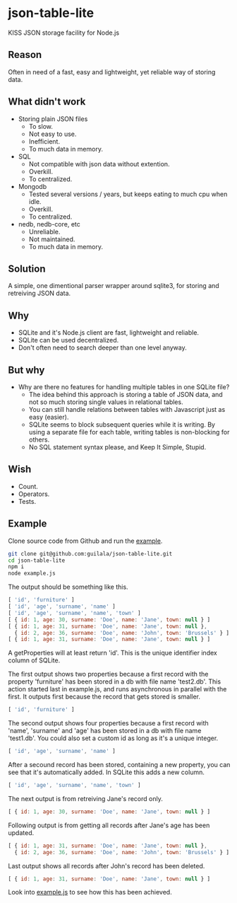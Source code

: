 # json-table-lite
KISS JSON storage facility for Node.js

## Reason
Often in need of a fast, easy and lightweight, yet reliable way of storing data.

## What didn't work
* Storing plain JSON files
   * To slow.
   * Not easy to use.
   * Inefficient.
   * To much data in memory.
* SQL
   * Not compatible with json data without extention.
   * Overkill.
   * To centralized.
* Mongodb
   * Tested several versions / years, but keeps eating to much cpu when idle.
   * Overkill.
   * To centralized.
* nedb, nedb-core, etc
   * Unreliable.
   * Not maintained.
   * To much data in memory.

## Solution
A simple, one dimentional parser wrapper around sqlite3, for storing and retreiving JSON data.

## Why
* SQLite and it's Node.js client are fast, lightweight and reliable.
* SQLite can be used decentralized.
* Don't often need to search deeper than one level anyway.

## But why
* Why are there no features for handling multiple tables in one SQLite file?
   * The idea behind this approach is storing a table of JSON data, and not so much storing single values in relational tables.
   * You can still handle relations between tables with Javascript just as easy (easier).
   * SQLite seems to block subsequent queries while it is writing. By using a separate file for each table, writing tables is non-blocking for others.
   * No SQL statement syntax please, and Keep It Simple, Stupid.

## Wish
* Count.
* Operators.
* Tests.

## Example
Clone source code from Github and run the [example](example.js).
```bash
git clone git@github.com:guilala/json-table-lite.git
cd json-table-lite
npm i
node example.js
```

The output should be something like this.
```javascript
[ 'id', 'furniture' ]
[ 'id', 'age', 'surname', 'name' ]
[ 'id', 'age', 'surname', 'name', 'town' ]
[ { id: 1, age: 30, surname: 'Doe', name: 'Jane', town: null } ]
[ { id: 1, age: 31, surname: 'Doe', name: 'Jane', town: null },
  { id: 2, age: 36, surname: 'Doe', name: 'John', town: 'Brussels' } ]
[ { id: 1, age: 31, surname: 'Doe', name: 'Jane', town: null } ]
```

A getProperties will at least return 'id'. This is the unique identifier index column of SQLite.

The first output shows two properties because a first record with the property 'furniture' has been stored in a db with file name 'test2.db'. This action started last in example.js, and runs asynchronous in parallel with the first. It outputs first because the record that gets stored is smaller.
```javascript
[ 'id', 'furniture' ]
```

The second output shows four properties because a first record with 'name', 'surname' and 'age' has been stored in a db with file name 'test1.db'. You could also set a custom id as long as it's a unique integer.
```javascript
[ 'id', 'age', 'surname', 'name' ]
```

After a secound record has been stored, containing a new property, you can see that it's automatically added. In SQLite this adds a new column.
```javascript
[ 'id', 'age', 'surname', 'name', 'town' ]
```

The next output is from retreiving Jane's record only.
```javascript
[ { id: 1, age: 30, surname: 'Doe', name: 'Jane', town: null } ]
```

Following output is from getting all records after Jane's age has been updated.
```javascript
[ { id: 1, age: 31, surname: 'Doe', name: 'Jane', town: null },
  { id: 2, age: 36, surname: 'Doe', name: 'John', town: 'Brussels' } ]
```

Last output shows all records after John's record has been deleted.
```javascript
[ { id: 1, age: 31, surname: 'Doe', name: 'Jane', town: null } ]
```

Look into [example.js](example.js) to see how this has been achieved.

